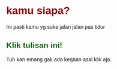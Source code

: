 <html>
<head>
  <title>Contoh Klik Sederhana</title>
  <style>
    body {
      font-family: Arial, sans-serif;
      padding: 20px;
    }
    h1 {
      cursor: pointer;
      color: darkred;
    }
    h2 {
      cursor: pointer;
      color: darkgreen;
    }
    button {
      font-size: 18px;
      padding: 10px 20px;
      margin: 10px 0;
      cursor: pointer;
    }

    .pesan {
      display: none;
      margin: 10px 0;
      padding: 10px;
      border-left: 4px solid #007BFF;
      background-color: #f0f8ff;
      cursor: pointer;
      animation: fadeIn 0.5s ease-in-out;
    }

    @keyframes fadeIn {
      from {opacity: 0;}
      to {opacity: 1;}
    }
  </style>
</head>
<body>
  <h1 onclick="toggle('pesan1')">kamu siapa?</h1>
  <p id="pesan1" class="pesan" onclick="window.open('', '_blank')">
    Ini pasti kamu yg suka jalan jalan pas tidur
  </p>
  <h2 onclick="toggle('pesan2')">Klik tulisan ini!</h2>
  <p id="pesan2" class="pesan" onclick="window.open('', '_blank')">
    Tuh kan emang gak ada kerjaan asal klik aja.
  </p>
  <script>
    function toggle(id) {
      const el = document.getElementById(id);
      el.style.display = (el.style.display === "none") ? "block" : "none";
    }
  </script>
</body>
</html>
